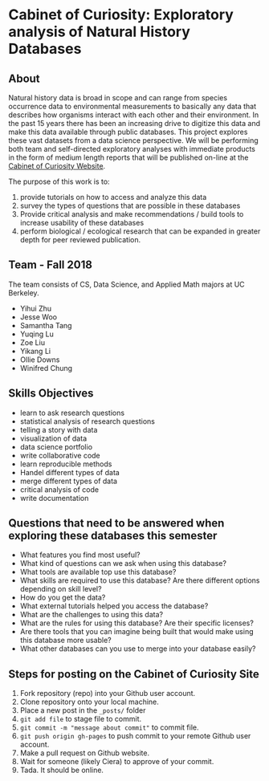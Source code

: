 # Cabinet of Curiosity: Exploratory analysis of Natural History Databases

## About

Natural history data is broad in scope and can range from species occurrence data to environmental measurements to basically any data that describes how organisms interact with each other and their environment.  In the past 15 years there has been an increasing drive to digitize this data and make this data available through public databases.  This project explores these vast datasets from a data science perspective. We will be performing both team and self-directed exploratory analyses with immediate products in the form of medium length reports that will be published on-line at the [Cabinet of Curiosity Website](https://github.com/cabinetofcuriosity/cabinetofcuriosity_site).  

The purpose of this work is to:

1. provide tutorials on how to access and analyze this data 
2. survey the types of questions that are possible in these databases 
3. Provide critical analysis and make recommendations / build tools to increase usability of these databases 
4. perform biological / ecological research that can be expanded in greater depth for peer reviewed publication.  

## Team - Fall 2018

The team consists of CS, Data Science, and Applied Math majors at UC Berkeley. 

- Yihui Zhu
- Jesse Woo
- Samantha Tang
- Yuqing Lu
- Zoe Liu
- Yikang Li
- Ollie Downs
- Winifred Chung 

## Skills Objectives 

- learn to ask research questions
- statistical analysis of research questions
- telling a story with data
- visualization of data
- data science portfolio
- write collaborative code
- learn reproducible methods
- Handel different types of data
- merge different types of data
- critical analysis of code
- write documentation

## Questions that need to be answered when exploring these databases this semester

- What features you find most useful?
- What kind of questions can we ask when using this database?
- What tools are available top use this database?
- What skills are required to use this database? Are there different options depending on skill level?
- How do you get the data?
- What external tutorials helped you access the database?
- What are the challenges to using this data?
- What are the rules for using this database? Are their specific licenses?
- Are there tools that you can imagine being built that would make using this database more usable?
- What other databases can you use to merge into your database easily?

## Steps for posting on the Cabinet of Curiosity Site

1. Fork repository (repo) into your Github user account.
2. Clone repository onto your local machine. 
3. Place a new post in the `_posts/` folder
4. `git add file` to stage file to commit.
5. `git commit -m "message about commit"` to commit file.
6. `git push origin gh-pages` to push commit to your remote Github user account.
7. Make a pull request on Github website.
8. Wait for someone (likely Ciera) to approve of your commit. 
9. Tada.  It should be online.
